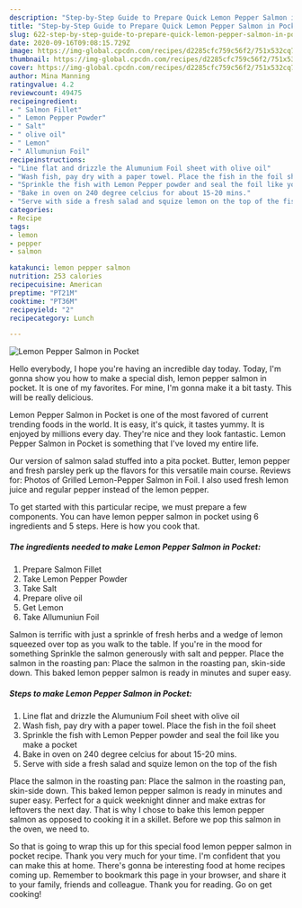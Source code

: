 ```yaml
---
description: "Step-by-Step Guide to Prepare Quick Lemon Pepper Salmon in Pocket"
title: "Step-by-Step Guide to Prepare Quick Lemon Pepper Salmon in Pocket"
slug: 622-step-by-step-guide-to-prepare-quick-lemon-pepper-salmon-in-pocket
date: 2020-09-16T09:08:15.729Z
image: https://img-global.cpcdn.com/recipes/d2285cfc759c56f2/751x532cq70/lemon-pepper-salmon-in-pocket-recipe-main-photo.jpg
thumbnail: https://img-global.cpcdn.com/recipes/d2285cfc759c56f2/751x532cq70/lemon-pepper-salmon-in-pocket-recipe-main-photo.jpg
cover: https://img-global.cpcdn.com/recipes/d2285cfc759c56f2/751x532cq70/lemon-pepper-salmon-in-pocket-recipe-main-photo.jpg
author: Mina Manning
ratingvalue: 4.2
reviewcount: 49475
recipeingredient:
- " Salmon Fillet"
- " Lemon Pepper Powder"
- " Salt"
- " olive oil"
- " Lemon"
- " Allumuniun Foil"
recipeinstructions:
- "Line flat and drizzle the Alumunium Foil sheet with olive oil"
- "Wash fish, pay dry with a paper towel. Place the fish in the foil sheet"
- "Sprinkle the fish with Lemon Pepper powder and seal the foil like you make a pocket"
- "Bake in oven on 240 degree celcius for about 15-20 mins."
- "Serve with side a fresh salad and squize lemon on the top of the fish"
categories:
- Recipe
tags:
- lemon
- pepper
- salmon

katakunci: lemon pepper salmon 
nutrition: 253 calories
recipecuisine: American
preptime: "PT21M"
cooktime: "PT36M"
recipeyield: "2"
recipecategory: Lunch

---
```



![Lemon Pepper Salmon in Pocket](https://img-global.cpcdn.com/recipes/d2285cfc759c56f2/751x532cq70/lemon-pepper-salmon-in-pocket-recipe-main-photo.jpg)

Hello everybody, I hope you're having an incredible day today. Today, I'm gonna show you how to make a special dish, lemon pepper salmon in pocket. It is one of my favorites. For mine, I'm gonna make it a bit tasty. This will be really delicious.

Lemon Pepper Salmon in Pocket is one of the most favored of current trending foods in the world. It is easy, it's quick, it tastes yummy. It is enjoyed by millions every day. They're nice and they look fantastic. Lemon Pepper Salmon in Pocket is something that I've loved my entire life.

Our version of salmon salad stuffed into a pita pocket. Butter, lemon pepper and fresh parsley perk up the flavors for this versatile main course. Reviews for: Photos of Grilled Lemon-Pepper Salmon in Foil. I also used fresh lemon juice and regular pepper instead of the lemon pepper.


To get started with this particular recipe, we must prepare a few components. You can have lemon pepper salmon in pocket using 6 ingredients and 5 steps. Here is how you cook that.

<!--inarticleads1-->

##### The ingredients needed to make Lemon Pepper Salmon in Pocket:

1. Prepare  Salmon Fillet
1. Take  Lemon Pepper Powder
1. Take  Salt
1. Prepare  olive oil
1. Get  Lemon
1. Take  Allumuniun Foil


Salmon is terrific with just a sprinkle of fresh herbs and a wedge of lemon squeezed over top as you walk to the table. If you&#39;re in the mood for something Sprinkle the salmon generously with salt and pepper. Place the salmon in the roasting pan: Place the salmon in the roasting pan, skin-side down. This baked lemon pepper salmon is ready in minutes and super easy. 

<!--inarticleads2-->

##### Steps to make Lemon Pepper Salmon in Pocket:

1. Line flat and drizzle the Alumunium Foil sheet with olive oil
1. Wash fish, pay dry with a paper towel. Place the fish in the foil sheet
1. Sprinkle the fish with Lemon Pepper powder and seal the foil like you make a pocket
1. Bake in oven on 240 degree celcius for about 15-20 mins.
1. Serve with side a fresh salad and squize lemon on the top of the fish


Place the salmon in the roasting pan: Place the salmon in the roasting pan, skin-side down. This baked lemon pepper salmon is ready in minutes and super easy. Perfect for a quick weeknight dinner and make extras for leftovers the next day. That is why I chose to bake this lemon pepper salmon as opposed to cooking it in a skillet. Before we pop this salmon in the oven, we need to. 

So that is going to wrap this up for this special food lemon pepper salmon in pocket recipe. Thank you very much for your time. I'm confident that you can make this at home. There's gonna be interesting food at home recipes coming up. Remember to bookmark this page in your browser, and share it to your family, friends and colleague. Thank you for reading. Go on get cooking!
